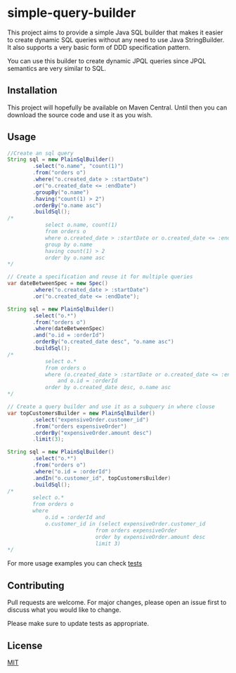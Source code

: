 # simple-query-builder

This project aims to provide a simple Java SQL builder that makes it easier to create dynamic SQL queries without any need to use Java StringBuilder. It also supports a very basic form of DDD specification pattern.

You can use this builder to create dynamic JPQL queries since JPQL semantics are very similar to SQL. 

## Installation

This project will hopefully be available on Maven Central. Until then you can download the source code and use it as you wish.

## Usage

```java
//Create an sql query
String sql = new PlainSqlBuilder()
        .select("o.name", "count(1)")
        .from("orders o")
        .where("o.created_date > :startDate")
        .or("o.created_date <= :endDate")
        .groupBy("o.name")
        .having("count(1) > 2")
        .orderBy("o.name asc")
        .buildSql();
/*
            select o.name, count(1) 
            from orders o 
            where o.created_date > :startDate or o.created_date <= :endDate 
            group by o.name 
            having count(1) > 2 
            order by o.name asc
*/

// Create a specification and reuse it for multiple queries
var dateBetweenSpec = new Spec()
        .where("o.created_date > :startDate")
        .or("o.created_date <= :endDate");

String sql = new PlainSqlBuilder()
        .select("o.*")
        .from("orders o")
        .where(dateBetweenSpec)
        .and("o.id = :orderId")
        .orderBy("o.created_date desc", "o.name asc")
        .buildSql();
/*
            select o.* 
            from orders o 
            where (o.created_date > :startDate or o.created_date <= :endDate) 
                and o.id = :orderId 
            order by o.created_date desc, o.name asc
*/

// Create a query builder and use it as a subquery in where clouse
var topCustomersBuilder = new PlainSqlBuilder()
        .select("expensiveOrder.customer_id")
        .from("orders expensiveOrder")
        .orderBy("expensiveOrder.amount desc")
        .limit(3);

String sql = new PlainSqlBuilder()
        .select("o.*")
        .from("orders o")
        .where("o.id = :orderId")
        .andIn("o.customer_id", topCustomersBuilder)
        .buildSql();
/*
        select o.* 
        from orders o 
        where 
            o.id = :orderId and 
            o.customer_id in (select expensiveOrder.customer_id 
                            from orders expensiveOrder 
                            order by expensiveOrder.amount desc 
                            limit 3)
*/
```

For more usage examples you can check [tests](src/test/java/io/simplequerybuilder/PlainSqlBuilderTest.java)

## Contributing

Pull requests are welcome. For major changes, please open an issue first
to discuss what you would like to change.

Please make sure to update tests as appropriate.


## License

[MIT](https://choosealicense.com/licenses/mit/)
